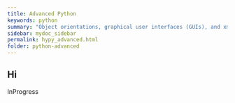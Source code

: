 ```yaml
---
title: Advanced Python
keywords: python
summary: "Object orientations, graphical user interfaces (GUIs), and xml (e.g., Office) document manipulation."
sidebar: mydoc_sidebar
permalink: hypy_advanced.html
folder: python-advanced
---
```


## Hi

InProgress
